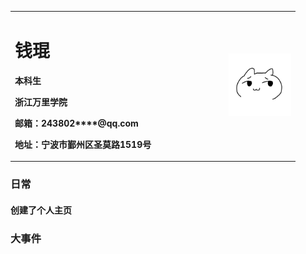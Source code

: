 <table border="0">
  <tr>
    <td width="75%">
      <h1>钱琨</h1>
      <p><b>本科生</b></p>
      <p><b>浙江万里学院</b></p>
      <p><b>邮箱：243802****@qq.com</b></p>
      <p><b>地址：宁波市鄞州区圣莫路1519号</b></p>
    </td>
    <td width="25%">
      <img src="/1.png.png"width="100">      
    </td>
  </tr>
</table>

### 日常
#### 创建了个人主页

### 大事件
